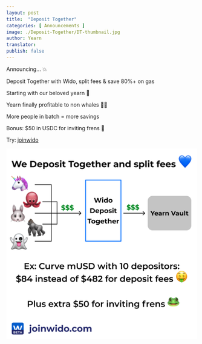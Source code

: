 ```yaml
---
layout: post
title:  "Deposit Together"
categories: [ Announcements ]
image: ./Deposit-Together/DT-thumbnail.jpg
author: Yearn
translator:
publish: false
---
```


Announcing… 💥

Deposit Together with Wido, split fees & save 80%+ on gas

Starting with our beloved yearn 💙

Yearn finally profitable to non whales 🍤🦀

More people in batch = more savings

Bonus: $50 in USDC for inviting frens 🤑

Try: [joinwido](https://app.joinwido.com/?page=detail&address=0x8cc94ccd0f3841a468184aCA3Cc478D2148E1757)

![](deposit-together.png)

